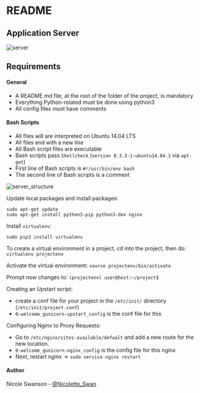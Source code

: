 # README
## Application Server

![server](https://i.redd.it/xrbttena25301.gif)

## Requirements

#### General

- A README.md file, at the root of the folder of the project, is mandatory
- Everything Python-related must be done using python3
- All config files must have comments

#### Bash Scripts
- All files will are interpreted on Ubuntu 14.04 LTS
- All files end with a new line
- All Bash script files are executable
- Bash scripts pass `Shellcheck` (`version 0.3.3-1~ubuntu14.04.1` via `apt-get`)
- First line of Bash scripts is `#!/usr/bin/env bash`
- The second line of Bash scripts is a comment

![server_structure](https://datadog-prod.imgix.net/img/blog/nginx-502-bad-gateway-errors-gunicorn/gunicorn-health-focus-3.png?fit=max)

Update local packages and install packages:

```
sudo apt-get update
sudo apt-get install python3-pip python3-dev nginx
```

Install `virtualenv`:

`sudo pip3 install virtualenv`

To create a virtual environment in a project, cd into the project, then do:
`virtualenv projectenv`

Activate the virtual environment:
`source projectenv/bin/activate`

Prompt now changes to:
`(projectenv) user@host:~/project$`

Creating an Upstart script:
- create a conf file for your project in the `/etc/init/` directory (`/etc/init/project.conf`)
- `0-welcome_gunicorn-upstart_config` is the conf file for this

Configuring Nginx to Proxy Requests:
- Go to `/etc/nginx/sites-available/defualt` and add a new route for the new location.
- `0-welcome_gunicorn-nginx_config` is the config file for this nginx
- Next, restart nginx -> `sudo service nginx restart`

#### Author
Nicole Swanson - [@Nicolette_Swan](https://twitter.com/Nicolette_Swan)
